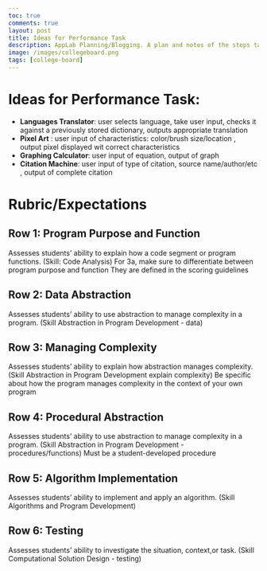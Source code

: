 ```yaml
---
toc: true
comments: true
layout: post
title: Ideas for Performance Task
description: AppLab Planning/Blogging. A plan and notes of the steps taken during the process.
image: /images/collegeboard.png
tags: [college-board]
---
```

# Ideas for Performance Task: 
- **Languages Translator**: user selects language, take user input, checks it against a previously stored dictionary, outputs appropriate translation
- **Pixel Art** : user input of characteristics: color/brush size/location , output pixel displayed wit correct characteristics
- **Graphing Calculator**: user input of equation, output of graph
- **Citation Machine**: user input of type of citation, source name/author/etc , output of complete citation

# Rubric/Expectations
## Row 1: Program Purpose and Function
Assesses students’ ability to explain how a code segment or program functions. (Skill: Code Analysis)
For 3a, make sure to differentiate between program purpose and function
They are defined in the scoring guidelines
## Row 2: Data Abstraction
Assesses students’ ability to use abstraction to manage complexity in a program. (Skill Abstraction in Program Development - data)
## Row 3: Managing Complexity
Assesses students’ ability to explain how abstraction manages complexity. (Skill Abstraction in Program Development explain complexity)
Be specific about how the program manages complexity in the context of your own program
## Row 4: Procedural Abstraction
Assesses students’ ability to use abstraction to manage complexity in a program. (Skill Abstraction in Program Development - procedures/functions)
Must be a student-developed procedure
## Row 5: Algorithm Implementation
Assesses students’ ability to implement and apply an algorithm. (Skill Algorithms and Program Development)
 ## Row 6: Testing
Assesses students’ ability to investigate the situation, context,or task. (Skill Computational Solution Design - testing)

